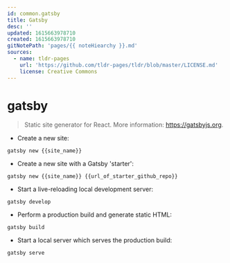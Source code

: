 ```yaml
---
id: common.gatsby
title: Gatsby
desc: ''
updated: 1615663978710
created: 1615663978710
gitNotePath: 'pages/{{ noteHiearchy }}.md'
sources:
  - name: tldr-pages
    url: 'https://github.com/tldr-pages/tldr/blob/master/LICENSE.md'
    license: Creative Commons
---
```

# gatsby

> Static site generator for React.
> More information: <https://gatsbyjs.org>.

- Create a new site:

`gatsby new {{site_name}}`

- Create a new site with a Gatsby 'starter':

`gatsby new {{site_name}} {{url_of_starter_github_repo}}`

- Start a live-reloading local development server:

`gatsby develop`

- Perform a production build and generate static HTML:

`gatsby build`

- Start a local server which serves the production build:

`gatsby serve`

